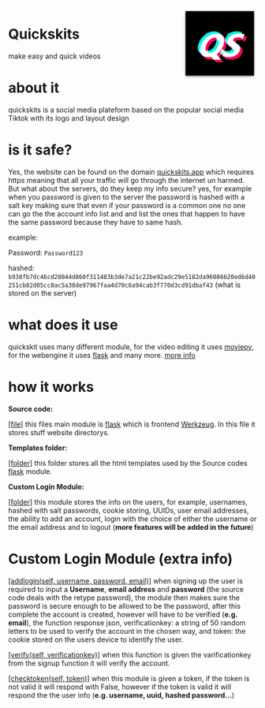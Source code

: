 <img align="right" alt="icon" src="favicons/android-chrome-192x192.png" height="150px">

# Quickskits
make easy and quick videos

# about it
quickskits is a social media plateform based on the popular social media Tiktok with its logo and layout design

# is it safe?
Yes, the website can be found on the domain [quickskits.app](https://quickskits.app/) which requires https meaning that all your traffic will go through the internet un harmed. But what about the servers, do they keep my info secure? yes, for example when you password is given to the server the password is hashed with a salt key making sure that even if your password is a common one no one can go the the account info list and and list the ones that happen to have the same password because they have to same hash.

example:

Password: `Password123`

hashed: `b938fb7dc46cd28044d860f311483b3de7a21c22be92adc29e5182da96086620ed6d40251cb82d05cc8ac5a38de97967faa4d70c6a94cab3f770d3cd91dbaf43` (what is stored on the server)

# what does it use
quickskit uses many different module, for the video editing it uses [moviepy](https://zulko.github.io/moviepy/), for the webengine it uses [flask](https://flask.palletsprojects.com/en/1.1.x/quickstart/) and many more. [more info](https://github.com/Ugric/quickskits/blob/master/requirements.txt)

# how it works

**Source code:**

[[file]](https://github.com/Ugric/quickskits/blob/master/quickskits.py) this files main module is [flask](https://flask.palletsprojects.com/en/1.1.x/quickstart/) which is frontend [Werkzeug](https://pypi.org/project/Werkzeug/). In this file it stores stuff website directorys.

**Templates folder:**

[[folder]](https://github.com/Ugric/quickskits/tree/master/templates) this folder stores all the html templates used by the Source codes [flask](https://flask.palletsprojects.com/en/1.1.x/quickstart/) module.

**Custom Login Module:**

[[folder]](https://github.com/Ugric/quickskits/tree/master/logindatabase) this module stores the info on the users, for example, usernames, hashed with salt passwords, cookie storing, UUIDs, user email addresses, the ability to add an account, login with the choice of either the username or the email address and to logout (**more features will be added in the future**)

# Custom Login Module (extra info)
[[addlogin(self, username, password, email)]](https://github.com/Ugric/quickskits/tree/master/logindatabase) when signing up the user is required to input a **Username**, **email address** and **password** (the source code deals with the retype password), the module then makes sure the password is secure enough to be allowed to be the password, after this complete the account is created, however will have to be verified (**e.g. email**), the function response json, verificationkey: a string of 50 random letters to be used to verify the account in the chosen way, and token: the cookie stored on the users device to identify the user.

[[verify(self, verificationkey)]](https://github.com/Ugric/quickskits/tree/master/logindatabase) when this function is given the varificationkey from the signup function it will verify the account.

[[checktoken(self, token)]](https://github.com/Ugric/quickskits/tree/master/logindatabase) when this module is given a token, if the token is not valid it will respond with False, however if the token is valid it will respond the the user info (**e.g. username, uuid, hashed password...**)
